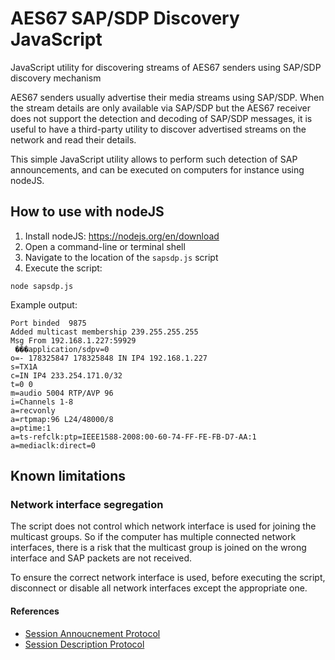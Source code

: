 # AES67 SAP/SDP Discovery JavaScript

JavaScript utility for discovering streams of AES67 senders using SAP/SDP discovery mechanism

AES67 senders usually advertise their media streams using SAP/SDP. When the stream details are only available via SAP/SDP but the AES67 receiver does not support the detection and decoding of SAP/SDP messages, it is useful to have a third-party utility to discover advertised streams on the network and read their details.

This simple JavaScript utility allows to perform such detection of SAP announcements, and can be executed on computers for instance using nodeJS.

## How to use with nodeJS

1. Install nodeJS: https://nodejs.org/en/download
2. Open a command-line or terminal shell
3. Navigate to the location of the `sapsdp.js` script
4. Execute the script:

```
node sapsdp.js
```

Example output:

```
Port binded  9875
Added multicast membership 239.255.255.255
Msg From 192.168.1.227:59929
 ���application/sdpv=0
o=- 178325847 178325848 IN IP4 192.168.1.227
s=TX1A
c=IN IP4 233.254.171.0/32
t=0 0
m=audio 5004 RTP/AVP 96
i=Channels 1-8
a=recvonly
a=rtpmap:96 L24/48000/8
a=ptime:1
a=ts-refclk:ptp=IEEE1588-2008:00-60-74-FF-FE-FB-D7-AA:1
a=mediaclk:direct=0
```

## Known limitations

### Network interface segregation

The script does not control which network interface is used for joining the multicast groups. So if the computer has multiple connected network interfaces, there is a risk that the multicast group is joined on the wrong interface and SAP packets are not received.

To ensure the correct network interface is used, before executing the script, disconnect or disable all network interfaces except the appropriate one.

#### References

- [Session Annoucnement Protocol](https://en.wikipedia.org/wiki/Session_Announcement_Protocol)
- [Session Description Protocol](https://en.wikipedia.org/wiki/Session_Description_Protocol)
